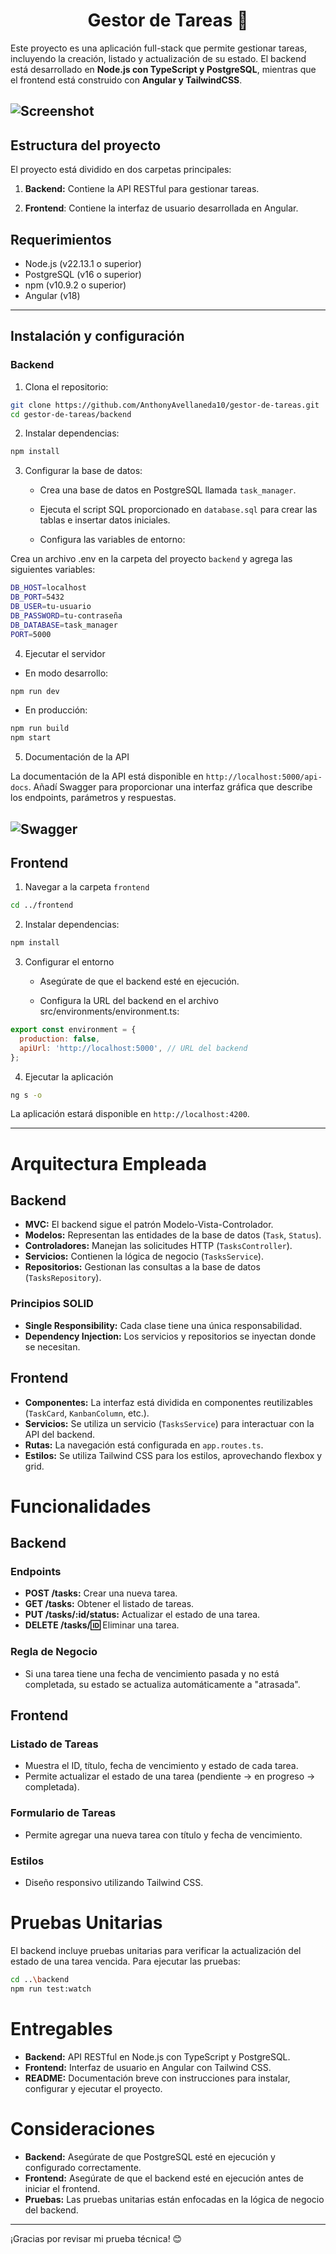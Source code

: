 <h1 align="center">Gestor de Tareas 🚀</h1>

Este proyecto es una aplicación full-stack que permite gestionar tareas, incluyendo la creación, listado y actualización de su estado. El backend está desarrollado en **Node.js con TypeScript y PostgreSQL**, mientras que el frontend está construido con **Angular y TailwindCSS**.

## ![Screenshot](https://i.ibb.co/sD7BGYB/task-manager.png)

## Estructura del proyecto
El proyecto está dividido en dos carpetas principales:

1. **Backend:** Contiene la API RESTful para gestionar tareas.

2. **Frontend**: Contiene la interfaz de usuario desarrollada en Angular.

## Requerimientos

- Node.js (v22.13.1 o superior)
- PostgreSQL (v16 o superior)
- npm (v10.9.2 o superior)
- Angular (v18)

---

## Instalación y configuración
### Backend

1. Clona el repositorio:

```bash
git clone https://github.com/AnthonyAvellaneda10/gestor-de-tareas.git
cd gestor-de-tareas/backend
```

2. Instalar dependencias:
```bash
npm install
```

3. Configurar la base de datos:

    - Crea una base de datos en PostgreSQL llamada `task_manager`.

    - Ejecuta el script SQL proporcionado en `database.sql` para crear las tablas e insertar datos iniciales.

    - Configura las variables de entorno:

Crea un archivo .env en la carpeta del proyecto `backend` y agrega las siguientes variables:

```bash
DB_HOST=localhost
DB_PORT=5432
DB_USER=tu-usuario
DB_PASSWORD=tu-contraseña
DB_DATABASE=task_manager
PORT=5000
```

4. Ejecutar el servidor

- En modo desarrollo:

```bash
npm run dev
```
- En producción:

```bash
npm run build
npm start
```

5. Documentación de la API

La documentación de la API está disponible en `http://localhost:5000/api-docs`. Añadí Swagger para proporcionar una interfaz gráfica que describe los endpoints, parámetros y respuestas.

## ![Swagger](https://i.ibb.co/qYYVMqWF/swagger.png)

## Frontend
1. Navegar a la carpeta `frontend`

```bash
cd ../frontend
```
2. Instalar dependencias:

```bash
npm install
```

3. Configurar el entorno

    - Asegúrate de que el backend esté en ejecución.

    - Configura la URL del backend en el archivo src/environments/environment.ts:

```javascript 
export const environment = {
  production: false,
  apiUrl: 'http://localhost:5000', // URL del backend
};
```

4. Ejecutar la aplicación

```bash
ng s -o
```

La aplicación estará disponible en `http://localhost:4200`.

---

# Arquitectura Empleada

## Backend

- **MVC:** El backend sigue el patrón Modelo-Vista-Controlador.
- **Modelos:** Representan las entidades de la base de datos (`Task`, `Status`).
- **Controladores:** Manejan las solicitudes HTTP (`TasksController`).
- **Servicios:** Contienen la lógica de negocio (`TasksService`).
- **Repositorios:** Gestionan las consultas a la base de datos (`TasksRepository`).

### Principios SOLID

- **Single Responsibility:** Cada clase tiene una única responsabilidad.
- **Dependency Injection:** Los servicios y repositorios se inyectan donde se necesitan.

## Frontend

- **Componentes:** La interfaz está dividida en componentes reutilizables (`TaskCard`, `KanbanColumn`, etc.).
- **Servicios:** Se utiliza un servicio (`TasksService`) para interactuar con la API del backend.
- **Rutas:** La navegación está configurada en `app.routes.ts`.
- **Estilos:** Se utiliza Tailwind CSS para los estilos, aprovechando flexbox y grid.

# Funcionalidades

## Backend

### Endpoints

- **POST /tasks:** Crear una nueva tarea.
- **GET /tasks:** Obtener el listado de tareas.
- **PUT /tasks/:id/status:** Actualizar el estado de una tarea.
- **DELETE /tasks/:id:** Eliminar una tarea.

### Regla de Negocio

- Si una tarea tiene una fecha de vencimiento pasada y no está completada, su estado se actualiza automáticamente a "atrasada".

## Frontend

### Listado de Tareas

- Muestra el ID, título, fecha de vencimiento y estado de cada tarea.
- Permite actualizar el estado de una tarea (pendiente → en progreso → completada).

### Formulario de Tareas

- Permite agregar una nueva tarea con título y fecha de vencimiento.

### Estilos

- Diseño responsivo utilizando Tailwind CSS.

# Pruebas Unitarias

El backend incluye pruebas unitarias para verificar la actualización del estado de una tarea vencida. Para ejecutar las pruebas:

```bash
cd ..\backend
npm run test:watch
```

# Entregables

- **Backend:** API RESTful en Node.js con TypeScript y PostgreSQL.
- **Frontend:** Interfaz de usuario en Angular con Tailwind CSS.
- **README:** Documentación breve con instrucciones para instalar, configurar y ejecutar el proyecto.

# Consideraciones

- **Backend:** Asegúrate de que PostgreSQL esté en ejecución y configurado correctamente.
- **Frontend:** Asegúrate de que el backend esté en ejecución antes de iniciar el frontend.
- **Pruebas:** Las pruebas unitarias están enfocadas en la lógica de negocio del backend.

---
¡Gracias por revisar mi prueba técnica! 😊

